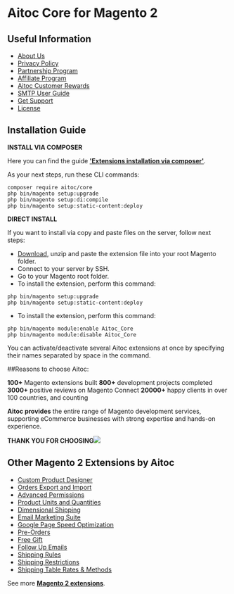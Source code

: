 # Aitoc Core for Magento 2

## Useful Information
- [About Us](https://www.aitoc.com/about-us.html)
- [Privacy Policy](https://www.aitoc.com/privacy-policy.html)
- [Partnership Program](https://www.aitoc.com/partnership-program)
- [Affiliate Program](https://www.aitoc.com/affiliate-program)
- [Aitoc Customer Rewards](https://www.aitoc.com/reward-points)
- [SMTP User Guide](https://www.aitoc.com/docs/guides/smtp.html)
- [Get Support](https://www.aitoc.com/get-support.html)
- [License](https://www.mageplaza.com/LICENSE.txt)

## Installation Guide

**INSTALL VIA COMPOSER**

Here you can find the guide [**'Extensions installation via composer'**](https://www.aitoc.com/docs/guides/composer.html#extensions-installation-via-composer).

As your next steps, run these CLI commands:

```
composer require aitoc/core
php bin/magento setup:upgrade
php bin/magento setup:di:compile
php bin/magento setup:static-content:deploy
```

**DIRECT INSTALL**

If you want to install via copy and paste files on the server, follow next steps:

- [Download](https://github.com/aitoc/magento-2-core/archive/master.zip), unzip and paste the extension file into your root Magento folder.
- Connect to your server by SSH.
- Go to your Magento root folder.
- To install the extension, perform this command:

```
php bin/magento setup:upgrade
php bin/magento setup:static-content:deploy
```

- To install the extension, perform this command:

```
php bin/magento module:enable Aitoc_Core
php bin/magento module:disable Aitoc_Core
```

You can activate/deactivate several Aitoc extensions at once by specifying their names separated by space in the command.


##Reasons to choose Aitoc:

**100+** Magento extensions built
**800+** development projects completed
**3000+** positive reviews on Magento Connect
**20000+** happy clients in over 100 countries, and counting

**Aitoc provides** the entire range of Magento development services, supporting eCommerce businesses with strong expertise and hands-on experience.

**THANK YOU FOR CHOOSING**[![](https://fstorage.aitoc.com/documentation/smtp-m2/ext.png)](https://fstorage.aitoc.com/documentation/smtp-m2/ext.png)

Other Magento 2 Extensions by Aitoc
---
- [Custom Product Designer](https://www.aitoc.com/magento-2-custom-product-designer.html)
- [Orders Export and Import](https://www.aitoc.com/magento-2-orders-export-and-import.html)
- [Advanced Permissions](https://www.aitoc.com/magento-2-advanced-permissions.html)
- [Product Units and Quantities](https://www.aitoc.com/magento-2-units-and-quantities.html)
- [Dimensional Shipping](https://www.aitoc.com/magento-2-dimensional-shipping.html) 
- [Email Marketing Suite](https://www.aitoc.com/magento-2-email-marketing-suite.html) 
- [Google Page Speed Optimization](https://www.aitoc.com/magento-2-google-pagespeed-optimization-extension.html) 
- [Pre-Orders](https://www.aitoc.com/magento-2-pre-orders.html) 
- [Free Gift](https://www.aitoc.com/magento-2-free-gift.html)
- [Follow Up Emails](https://www.aitoc.com/magento-2-follow-up.html) 
- [Shipping Rules](https://www.aitoc.com/magento-2-shipping-rules.html) 
- [Shipping Restrictions](https://www.aitoc.com/magento-2-shipping-restrictions.html) 
- [Shipping Table Rates & Methods](https://www.aitoc.com/magento-2-shipping-table-rates.html) 

See more [**Magento 2 extensions**](https://www.aitoc.com/magento-2-extensions.html).
